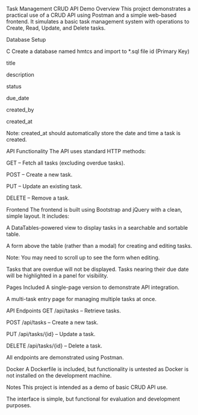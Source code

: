 Task Management CRUD API Demo
Overview
This project demonstrates a practical use of a CRUD API using Postman and a simple web-based frontend. It simulates a basic task management system with operations to Create, Read, Update, and Delete tasks.

Database Setup   

C
Create a database named hmtcs  and import to *.sql file
id (Primary Key)

title

description

status

due_date

created_by

created_at

Note: created_at should automatically store the date and time a task is created.

API Functionality
The API uses standard HTTP methods:

GET – Fetch all tasks (excluding overdue tasks).

POST – Create a new task.

PUT – Update an existing task.

DELETE – Remove a task.

Frontend
The frontend is built using Bootstrap and jQuery with a clean, simple layout. It includes:

A DataTables-powered view to display tasks in a searchable and sortable table.

A form above the table (rather than a modal) for creating and editing tasks.

Note: You may need to scroll up to see the form when editing.

Tasks that are overdue will not be displayed. Tasks nearing their due date will be highlighted in a panel for visibility.

Pages Included
A single-page version to demonstrate API integration.

A multi-task entry page for managing multiple tasks at once.

API Endpoints
GET /api/tasks – Retrieve tasks.

POST /api/tasks – Create a new task.

PUT /api/tasks/{id} – Update a task.

DELETE /api/tasks/{id} – Delete a task.

All endpoints are demonstrated using Postman.

Docker
A Dockerfile is included, but functionality is untested as Docker is not installed on the development machine.

Notes
This project is intended as a demo of basic CRUD API use.

The interface is simple, but functional for evaluation and development purposes.